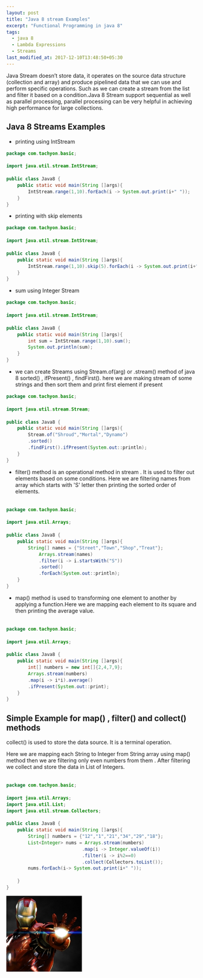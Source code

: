 ```yaml
---
layout: post
title: "Java 8 stream Examples"
excerpt: "Functional Programming in java 8"
tags:
  - java 8
  - Lambda Expressions
  - Streams
last_modified_at: 2017-12-10T13:48:50+05:30
---
```


Java Stream doesn’t store data, it operates on the source data structure (collection and array) and produce pipelined data that we can use and perform specific operations. Such as we can create a stream from the list and filter it based on a condition.Java 8 Stream support sequential as well as parallel processing, parallel processing can be very helpful in achieving high performance for large collections.



## Java 8 Streams Examples

* printing using IntStream

```java
package com.tachyon.basic;

import java.util.stream.IntStream;

public class Java8 {
	public static void main(String []args){
		IntStream.range(1,10).forEach(i -> System.out.print(i+" "));
	}
}
```

* printing with skip elements

```java
package com.tachyon.basic;

import java.util.stream.IntStream;

public class Java8 {
	public static void main(String []args){
		IntStream.range(1,10).skip(5).forEach(i -> System.out.print(i+" "));
	}
}
```

* sum using Integer Stream

```java
package com.tachyon.basic;

import java.util.stream.IntStream;

public class Java8 {
	public static void main(String []args){
		int sum = IntStream.range(1,10).sum();
		System.out.println(sum);
	}
}
```

* we can create Streams using Stream.of(arg) or .stream() method of java 8
   sorted() , ifPresent() , findFirst().
   here we are making stream of some strings and then sort them and print first element if present

```java
package com.tachyon.basic;

import java.util.stream.Stream;

public class Java8 {
	public static void main(String []args){
		Stream.of("Shroud","Mortal","Dynamo")
		.sorted()
		.findFirst().ifPresent(System.out::println);
	}
}
```

* filter() method is an operational method in stream . It is used to filter out elements based on some conditions.
   Here we are filtering names from array which starts with 'S' letter then printing the sorted order of elements. 

```java

package com.tachyon.basic;

import java.util.Arrays;

public class Java8 {
	public static void main(String []args){
		String[] names = {"Street","Town","Shop","Treat"};
			Arrays.stream(names)
			.filter(i -> i.startsWith("S"))
			.sorted()
			.forEach(System.out::println);
	}
}
```

* map() method is used to transforming one element to another by applying a function.Here we are mapping each element to its square and then printing the average value.

```java

package com.tachyon.basic;

import java.util.Arrays;

public class Java8 {
	public static void main(String []args){
		int[] numbers = new int[]{2,4,7,9};
		Arrays.stream(numbers)
		.map(i -> i*i).average()
		.ifPresent(System.out::print);
	}
}
```

## Simple Example for map() , filter() and collect() methods

collect() is used to store the data source. It is a terminal operation.

Here we are mapping each String to Integer from String array using map() method then we are filtering only even numbers from them . After filtering we collect and store the data in List of Integers.

```java

package com.tachyon.basic;

import java.util.Arrays;
import java.util.List;
import java.util.stream.Collectors;

public class Java8 {
	public static void main(String []args){
		String[] numbers = {"12","1","21","34","29","18"};
		List<Integer> nums = Arrays.stream(numbers)
							.map(i -> Integer.valueOf(i))
							.filter(i -> i%2==0)
							.collect(Collectors.toList());
		nums.forEach(i-> System.out.print(i+" "));

	}
}
```


![iron_man1](/assets/ironman/iron_man1.jpg)
